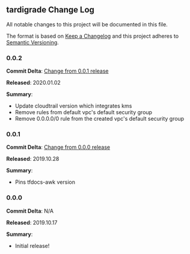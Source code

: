 ## tardigrade Change Log

All notable changes to this project will be documented in this file.

The format is based on [Keep a Changelog](http://keepachangelog.com/) and this project adheres to [Semantic Versioning](http://semver.org/).

### 0.0.2

**Commit Delta**: [Change from 0.0.1 release](https://github.com/plus3it/tardigrade/compare/0.0.1...0.0.2)

**Released**: 2020.01.02

**Summary**:

*   Update cloudtrail version which integrates kms
*   Remove rules from default vpc's default security group
*   Remove 0.0.0.0/0 rule from the created vpc's default security group

### 0.0.1

**Commit Delta**: [Change from 0.0.0 release](https://github.com/plus3it/tardigrade/compare/0.0.0...0.0.1)

**Released**: 2019.10.28

**Summary**:

*   Pins tfdocs-awk version

### 0.0.0

**Commit Delta**: N/A

**Released**: 2019.10.17

**Summary**:

*   Initial release!
